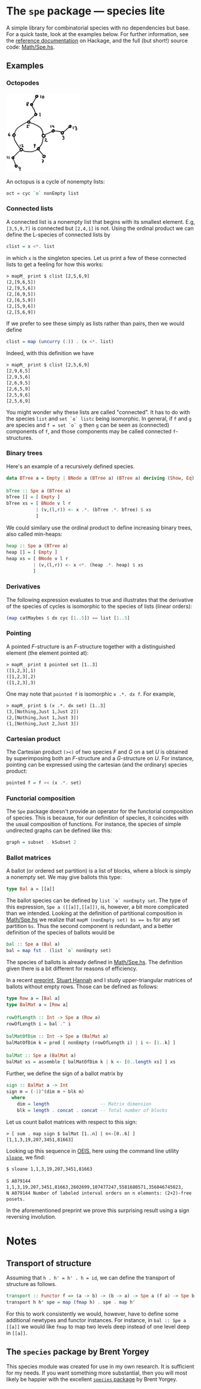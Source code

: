 # The `spe` package &mdash; species lite

A simple library for combinatorial species with no dependencies but base.
For a quick taste, look at the examples below. For further information, see the
[reference documentation](http://hackage.haskell.org/package/spe)
on Hackage, and the full (but short!) source code:
[Math/Spe.hs](https://github.com/akc/spe/blob/master/Math/Spe.hs).

## Examples

### Octopodes

![octopus](img/oct.png)

An octopus is a cycle of nonempty lists:
```haskell
oct = cyc `o` nonEmpty list
```

### Connected lists

A connected list is a nonempty list that begins with its smallest
element. E.g, `[3,5,9,7]` is connected but `[2,4,1]` is not. Using the
ordinal product we can define the L-species of connected lists by

```haskell
clist = x <*. list
```

in which `x` is the singleton species.  Let us print a few of these
connected lists to get a feeling for how this works:

```
> mapM_ print $ clist [2,5,6,9]
(2,[9,6,5])
(2,[9,5,6])
(2,[6,9,5])
(2,[6,5,9])
(2,[5,9,6])
(2,[5,6,9])
```

If we prefer to see these simply as lists rather than pairs, then we
would define

```haskell
clist = map (uncurry (:)) . (x <*. list)
```

Indeed, with this definition we have

```
> mapM_ print $ clist [2,5,6,9]
[2,9,6,5]
[2,9,5,6]
[2,6,9,5]
[2,6,5,9]
[2,5,9,6]
[2,5,6,9]
```

You might wonder why these lists are called "connected". It has to do
with the species `list` and `` set `o` listc `` being isomorphic. In
general, if `f` and `g` are species and `` f = set `o` g `` then `g` can
be seen as (connected) components of `f`, and those components may be
called connected `f`-structures.

### Binary trees

Here's an example of a recursively defined species.

```haskell
data BTree a = Empty | BNode a (BTree a) (BTree a) deriving (Show, Eq)

bTree :: Spe a (BTree a)
bTree [] = [ Empty ]
bTree xs = [ BNode v l r
           | (v,(l,r)) <- x .*. (bTree .*. bTree) $ xs
           ]
```

We could similary use the ordinal product to define increasing binary
trees, also called min-heaps:

```haskell
heap :: Spe a (BTree a)
heap [] = [ Empty ]
heap xs = [ BNode v l r
          | (v,(l,r)) <- x <*. (heap .*. heap) $ xs
          ]
```

### Derivatives

The following expression evaluates to true and illustrates that the
derivative of the species of cycles is isomorphic to the species of
lists (linear orders):

```haskell
(map catMaybes $ dx cyc [1..5]) == list [1..5]
```

### Pointing

A pointed *F*-structure is an *F*-structure together with a
distinguished element (the element pointed at):

```
> mapM_ print $ pointed set [1..3]
([1,2,3],1)
([1,2,3],2)
([1,2,3],3)
```

One may note that `pointed f` is isomorphic `x .*. dx f`. For example,

```
> mapM_ print $ (x .*. dx set) [1..3]
(3,[Nothing,Just 1,Just 2])
(2,[Nothing,Just 1,Just 3])
(1,[Nothing,Just 2,Just 3])
```

### Cartesian product

The Cartesian product `(><)` of two species *F* and *G* on a set *U* is
obtained by superimposing both an *F*-structure and a *G*-structure on
*U*. For instance, pointing can be expressed using the cartesian (and
the ordinary) species product:

``` haskell
pointed f = f >< (x .*. set)
```

### Functorial composition

The `Spe` package doesn't provide an operator for the functorial
composition of species. This is because, for our definition of species,
it coincides with the usual composition of functions. For instance, the
species of simple undirected graphs can be defined like this:

```haskell
graph = subset . kSubset 2
```

### Ballot matrices

A ballot (or ordered set partition) is a list of blocks, where a block
is simply a nonempty set. We may give ballots this type:

```haskell
type Bal a = [[a]]
```

The ballot species can be defined by ``list `o` nonEmpty set``. The type
of this expression, ``Spe a ([[a]],[[a]])``, is, however, a bit more
complicated than we intended. Looking at the definition of partitional
composition in
[Math/Spe.hs](https://github.com/akc/spe/blob/master/Math/Spe.hs) we
realize that ``mapM (nonEmpty set) bs == bs`` for any set partition
`bs`. Thus the second component is redundant, and a better definition of
the species of ballots would be

```haskell
bal :: Spe a (Bal a)
bal = map fst . (list `o` nonEmpty set)
```

The species of ballots is already defined in
[Math/Spe.hs](https://github.com/akc/spe/blob/master/Math/Spe.hs).
The definition given there is a bit different for reasons of efficiency.

In a recent [preprint](http://arxiv.org/abs/1405.2441),
[Stuart Hannah](https://personal.cis.strath.ac.uk/stuart.a.hannah/) and I
study upper-triangular matrices of ballots without empty rows.
Those can be defined as follows:

```haskell
type Row a = [Bal a]
type BalMat a = [Row a]

rowOfLength :: Int -> Spe a (Row a)
rowOfLength i = bal .^ i

balMatOfDim :: Int -> Spe a (BalMat a)
balMatOfDim k = prod [ nonEmpty (rowOfLength i) | i <- [1..k] ]

balMat :: Spe a (BalMat a)
balMat xs = assemble [ balMatOfDim k | k <- [0..length xs] ] xs
```

Further, we define the sign of a ballot matrix by

```haskell
sign :: BalMat a -> Int
sign m = (-1)^(dim m + blk m)
  where
    dim = length                   -- Matrix dimension
    blk = length . concat . concat -- Total number of blocks
```

Let us count ballot matrices with respect to this sign:

```
> [ sum . map sign $ balMat [1..n] | n<-[0..6] ]
[1,1,3,19,207,3451,81663]
```

Looking up this sequence in [OEIS](http://oeis.org/), here using the
command line utility [`sloane`](https://github.com/akc/sloane), we find:

```
$ sloane 1,1,3,19,207,3451,81663

S A079144 1,1,3,19,207,3451,81663,2602699,107477247,5581680571,356046745023,
N A079144 Number of labeled interval orders on n elements: (2+2)-free posets.
```

In the aforementioned preprint we prove this surprising result using a
sign reversing involution.

# Notes

## Transport of structure

Assuming that `h . h' = h' . h = id`, we can define the transport of
structure as follows.

```haskell
transport :: Functor f => (a -> b) -> (b -> a) -> Spe a (f a) -> Spe b (f b)
transport h h' spe = map (fmap h) . spe . map h'
```

For this to work consistently we would, however, have to define some
additional newtypes and functor instances. For instance, in
`bal :: Spe a [[a]]` we would like `fmap` to map two levels deep instead
of one level deep in `[[a]]`.

## The `species` package by Brent Yorgey

This species module was created for use in my own research. It is
sufficient for my needs.  If you want something more substantial, then
you will most likely be happier with the excellent
[`species` package](http://hackage.haskell.org/package/species)
by Brent Yorgey.
